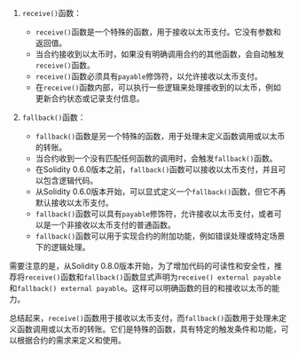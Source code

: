 ﻿1. `receive()`函数：
   - `receive()`函数是一个特殊的函数，用于接收以太币支付。它没有参数和返回值。
   - 当合约接收到以太币时，如果没有明确调用合约的其他函数，会自动触发`receive()`函数。
   - `receive()`函数必须具有`payable`修饰符，以允许接收以太币支付。
   - 在`receive()`函数内部，可以执行一些逻辑来处理接收到的以太币，例如更新合约状态或记录支付信息。

2. `fallback()`函数：
   - `fallback()`函数是另一个特殊的函数，用于处理未定义函数调用或以太币的转账。
   - 当合约收到一个没有匹配任何函数的调用时，会触发`fallback()`函数。
   - 在Solidity 0.6.0版本之前，`fallback()`函数可以接收以太币支付，并且可以包含逻辑代码。
   - 从Solidity 0.6.0版本开始，可以显式定义一个`fallback()`函数，但它不再默认接收以太币支付。
   - `fallback()`函数可以具有`payable`修饰符，允许接收以太币支付，或者可以是一个非接收以太币支付的普通函数。
   - `fallback()`函数可以用于实现合约的附加功能，例如错误处理或特定场景下的逻辑处理。

需要注意的是，从Solidity 0.8.0版本开始，为了增加代码的可读性和安全性，推荐将`receive()`函数和`fallback()`函数显式声明为`receive() external payable`和`fallback() external payable`。这样可以明确函数的目的和接收以太币的能力。

总结起来，`receive()`函数用于接收以太币支付，而`fallback()`函数用于处理未定义函数调用或以太币的转账。它们是特殊的函数，具有特定的触发条件和功能，可以根据合约的需求来定义和使用。
